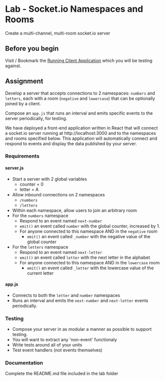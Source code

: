 # Lab - Socket.io Namespaces and Rooms

Create a multi-channel, multi-room socket.io server

## Before you begin
Visit / Bookmark the [Running Client Application](https://pmww0ww42q.codesandbox.io/) which you will be testing against.

## Assignment
Develop a server that accepts connections to 2 namespaces: `numbers` and `letters`, each with a room (`negative` and `lowercase`) that can be optionally joined by a client.

Compose an `app.js` that runs an interval and emits specific events to the server periodically, for testing.

We have deployed a front-end application written in React that will connect a socket.io server running at http://localhost:3000 and to the namespaces and rooms specified below.  This application will automatically connect and respond to events and display the data published by your server.

### Requirements 

#### server.js

* Start a server with 2 global variables
  * counter = 0
  * letter = A
* Allow inbound connections on 2 namespaces
  * `/numbers`
  * `/letters`
* Within each namespace, allow users to join an arbitrary room
* For the `numbers` namespace
  * Respond to an event named `next-number`
  * `emit()` an event called `number` with the global counter, increased by 1.
  * For anyone connected to this namespace AND in the `negative` room
    * `emit()` an event called `_number` with the negative value of the global counter
* For the `letters` namespace
  * Respond to an event named `next-letter`
  * `emit()` an event called `letter` with the next letter in the alphabet
  * For anyone connected to this namespace AND in the `lowercase` room
    * `emit()` an event called `_letter` with the lowercase value of the current letter

#### app.js
* Connects to both the `letter` and `number` namespaces
* Runs an interval and emits the `next-number` and `next-letter` events periodically.

### Testing
* Compose your server in as modular a manner as possible to support testing.
* You will want to extract any 'non-event' functionaly 
* Write tests around all of your units
* Test event handlers (not events themselves)

###  Documentation
Complete the README.md file included in the lab folder

